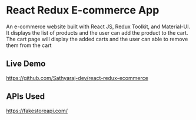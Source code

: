 <h1>React Redux E-commerce App</h1>
<p>An e-commerce website built with React JS, Redux Toolkit, and Material-UI. It displays the list of products and the user can add the product to the cart. The cart page will display the added carts and the user can able to remove them from the cart</p>

<h2>Live Demo</h2>

https://github.com/Sathyaraj-dev/react-redux-ecommerce

<h2>APIs Used</h2>

https://fakestoreapi.com/



